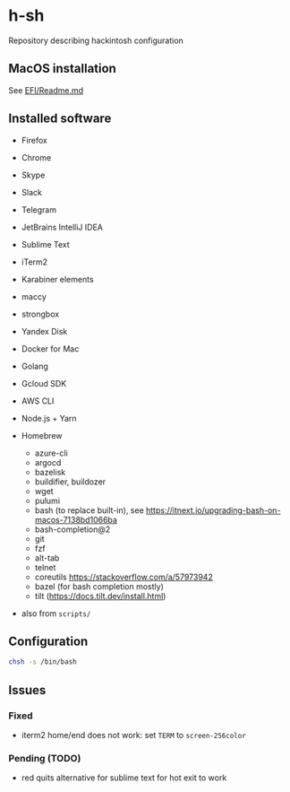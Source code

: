 # h-sh

Repository describing hackintosh configuration

## MacOS installation

See [EFI/Readme.md](EFI/Readme.md)

## Installed software

* Firefox
* Chrome

* Skype
* Slack
* Telegram

* JetBrains IntelliJ IDEA
* Sublime Text

* iTerm2

* Karabiner elements

* maccy

* strongbox

* Yandex Disk

* Docker for Mac

* Golang

* Gcloud SDK

* AWS CLI

* Node.js + Yarn

* Homebrew
    * azure-cli
    * argocd
    * bazelisk
    * buildifier, buildozer
    * wget
    * pulumi
    * bash (to replace built-in), see https://itnext.io/upgrading-bash-on-macos-7138bd1066ba
    * bash-completion@2
    * git
    * fzf
    * alt-tab
    * telnet
    * coreutils https://stackoverflow.com/a/57973942
    * bazel (for bash completion mostly)
    * tilt (https://docs.tilt.dev/install.html)

+ also from `scripts/`

## Configuration

```bash
chsh -s /bin/bash
```

## Issues

### Fixed

* iterm2 home/end does not work: set `TERM` to `screen-256color`

### Pending (TODO)

* red quits alternative for sublime text for hot exit to work
